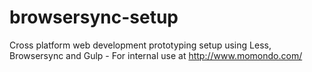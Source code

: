 # browsersync-setup
Cross platform web development prototyping setup using Less, Browsersync and Gulp - For internal use at  http://www.momondo.com/ 
